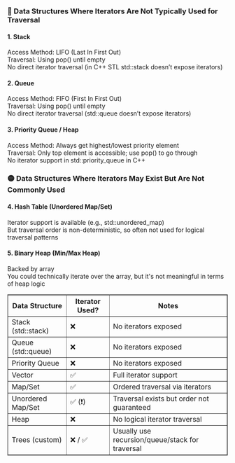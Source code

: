 <h3>🔴 Data Structures Where Iterators Are Not Typically Used for Traversal</h3>
<h4>1. Stack</h4>
Access Method: LIFO (Last In First Out)<br>
Traversal: Using pop() until empty<br>
No direct iterator traversal (in C++ STL std::stack doesn’t expose iterators)<br>

<h4>2. Queue</h4>
Access Method: FIFO (First In First Out)<br>
Traversal: Using pop() until empty<br>
No direct iterator traversal (std::queue doesn’t expose iterators)<br>

<h4>3. Priority Queue / Heap</h4>
Access Method: Always get highest/lowest priority element <br>
Traversal: Only top element is accessible; use pop() to go through <br>
No iterator support in std::priority_queue in C++ <br>

<h3>🟡 Data Structures Where Iterators May Exist But Are Not Commonly Used</h3>
<h4>4. Hash Table (Unordered Map/Set)</h4>
Iterator support is available (e.g., std::unordered_map)<br>
But traversal order is non-deterministic, so often not used for logical traversal patterns<br>

<h4>5. Binary Heap (Min/Max Heap)</h4>
Backed by array<br>
You could technically iterate over the array, but it's not meaningful in terms of heap logic<br>


<table border="1">
  <thead>
    <tr>
      <th>Data Structure</th>
      <th>Iterator Used?</th>
      <th>Notes</th>
    </tr>
  </thead>
  <tbody>
    <tr>
      <td>Stack (std::stack)</td>
      <td>❌</td>
      <td>No iterators exposed</td>
    </tr>
    <tr>
      <td>Queue (std::queue)</td>
      <td>❌</td>
      <td>No iterators exposed</td>
    </tr>
    <tr>
      <td>Priority Queue</td>
      <td>❌</td>
      <td>No iterators exposed</td>
    </tr>
    <tr>
      <td>Vector</td>
      <td>✅</td>
      <td>Full iterator support</td>
    </tr>
    <tr>
      <td>Map/Set</td>
      <td>✅</td>
      <td>Ordered traversal via iterators</td>
    </tr>
    <tr>
      <td>Unordered Map/Set</td>
      <td>✅ (❗)</td>
      <td>Traversal exists but order not guaranteed</td>
    </tr>
    <tr>
      <td>Heap</td>
      <td>❌</td>
      <td>No logical iterator traversal</td>
    </tr>
    <tr>
      <td>Trees (custom)</td>
      <td>❌ / ✅</td>
      <td>Usually use recursion/queue/stack for traversal</td>
    </tr>
  </tbody>
</table>
